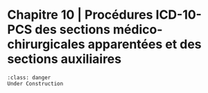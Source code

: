 # Chapitre 10 | Procédures ICD-10-PCS des sections médico-chirurgicales apparentées et des sections auxiliaires

```{admonition} This is a title
:class: danger
Under Construction
```
